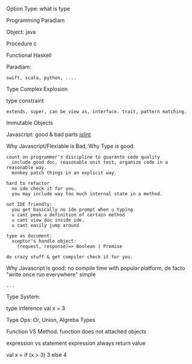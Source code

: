 Option Type:
what is type

Programming Paradiam

  Object:
    java

  Procedure
    c

  Functional
    Haskell

  Paradiam:

    swift, scala, python, ....


Type Complex Explosion

  type constraint

    extends, super, can be view as, interface. trait, pattern matching.


Immutable Objects

Javascript: good & bad parts
  [jslint]()

  Why Javascript/Flexiable is Bad,
  Why Type is good:

    count on programmer's discipline to guarante code quality
      include good doc, reasonable unit test, organize code in a reasonable way.
      monkey patch things in an explicit way.

    hard to refactor
      no ide check it for you.
      you may include way too much internal state in a method.

    not IDE friendly:
      you get basically no ide prompt when u typing
      u cant peek a definition of certain method
      u cant view doc inside ide.
      u cant easily jump around

    type as document:
      xceptor's handle object:
        (request, response)=> Boolean | Promise

    do crazy stuff & get compiler check it for you.


  Why Javascript is good:
    no compile time
    with popular platform, de facto "write once run everywhere"
    simple


    ...



Type System:

  type inference
    val x = 3


  Type Ops:
    Or, Union, Algreba Types


  Function VS Method.
    function does not attached objects


expression vs statement
  expression always return value

  val x = if (x > 3) 3 else 4
